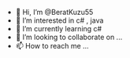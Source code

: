 - 👋 Hi, I’m @BeratKuzu55
- 👀 I’m interested in c# , java 
- 🌱 I’m currently learning c#
- 💞️ I’m looking to collaborate on ...
- 📫 How to reach me ...

<!---
BeratKuzu55/BeratKuzu55 is a ✨ special ✨ repository because its `README.md` (this file) appears on your GitHub profile.
You can click the Preview link to take a look at your changes.
--->
